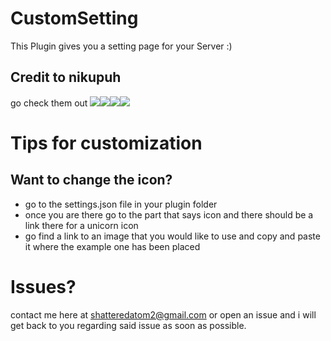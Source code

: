 # CustomSetting
This Plugin gives you a setting page for your Server :)
## Credit to nikupuh
 go check them out
[![](https://poggit.pmmp.io/shield.state/CustomSetting)](https://poggit.pmmp.io/p/CustomSetting)[![](https://img.shields.io/badge/Using-PMMP-brightgreen.svg)](https://poggit.pmmp.io/p/CustomSetting)[![](https://poggit.pmmp.io/shield.dl.total/CustomSetting)](https://poggit.pmmp.io/p/CustomSetting)[![](https://poggit.pmmp.io/shield.api/CustomSetting)](https://poggit.pmmp.io/p/CustomSetting)
# Tips for customization
## Want to change the icon? 
- go to the settings.json file in your plugin folder
 - once you are there go to the part that says icon and there should be a link there for a unicorn icon
  - go find a link to an image that you would like to use and copy and paste it where the example one has been placed
# Issues? 
contact me here at shatteredatom2@gmail.com or open an issue and i will get back to you regarding said issue
as soon as possible.
